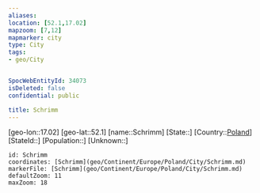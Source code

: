 ```yaml
---
aliases: 
location: [52.1,17.02]
mapzoom: [7,12] 
mapmarker: city 
type: City
tags:
- geo/City


SpocWebEntityId: 34073
isDeleted: false
confidential: public

title: Schrimm
---
```

[geo-lon::17.02]
[geo-lat::52.1]
[name::Schrimm]
[State::]
[Country::[Poland](geo/Continent/Europe/Poland.md)]
[StateId::]
[Population::]
[Unknown::]


```leaflet
id: Schrimm
coordinates: [Schrimm](geo/Continent/Europe/Poland/City/Schrimm.md)
markerFile: [Schrimm](geo/Continent/Europe/Poland/City/Schrimm.md)
defaultZoom: 11 
maxZoom: 18
```


